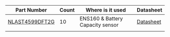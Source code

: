 | Part Number         | Count | Where is it used | Datasheet |
|-------------------|---|----|------------------|
|  [NLAST4599DFT2G](https://www.digikey.com/en/products/detail/onsemi/NLAST4599DFT2G/920177) | 10  | ENS160 & Battery Capacity sensor | [Datasheet](https://www.onsemi.com/pdf/datasheet/nlast4599-d.pdf) |  
|   | |  |    |    |

